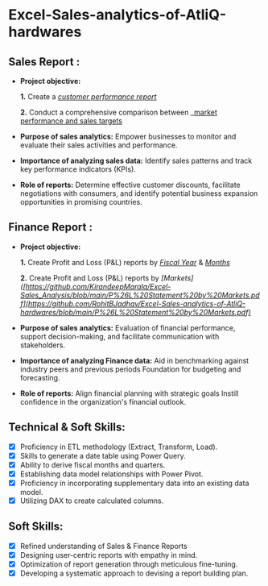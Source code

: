 # Excel-Sales-analytics-of-AtliQ-hardwares
## Sales Report :


- **Project objective:** 

    **1.** Create a _[customer performance report](https://github.com/RohitBJadhav/Excel-Sales-analytics-of-AtliQ-hardwares/blob/main/Customer%20Performance%20Report.pdf)_ 

    **2.** Conduct a comprehensive comparison between _[market performance and sales targets](https://github.com/RohitBJadhav/Excel-Sales-analytics-of-AtliQ-hardwares/blob/main/Market%20Performance%20vs%20Target%20Report.pdf)

- **Purpose of sales analytics:** Empower businesses to monitor and evaluate their sales activities and performance.

- **Importance of analyzing sales data:** Identify sales patterns and track key performance indicators (KPIs).

- **Role of reports:** Determine effective customer discounts, facilitate negotiations with consumers, and identify potential business expansion opportunities in promising countries.


## Finance Report :

- **Project objective:** 

    **1.** Create Profit and Loss (P&L) reports by _[Fiscal Year](https://github.com/RohitBJadhav/Excel-Sales-analytics-of-AtliQ-hardwares/blob/main/P%26L%20Statement%20by%20Fiscal%20Year.pdf)_ & _[Months](https://github.com/RohitBJadhav/Excel-Sales-analytics-of-AtliQ-hardwares/blob/main/P%26L%20Statement%20by%20Months.pdf)_ 

   **2.** Create Profit and Loss (P&L) reports by _[Markets]([https://github.com/KirandeepMarala/Excel-Sales_Analysis/blob/main/P%26L%20Statement%20by%20Markets.pdf](https://github.com/RohitBJadhav/Excel-Sales-analytics-of-AtliQ-hardwares/blob/main/P%26L%20Statement%20by%20Markets.pdf)_

- **Purpose of sales analytics:** Evaluation of financial performance, support decision-making, and facilitate communication with stakeholders.

- **Importance of analyzing Finance data:** Aid in benchmarking against industry peers and previous periods Foundation for budgeting and forecasting.

- **Role of reports:** Align financial planning with strategic goals Instill confidence in the organization's financial outlook.


## Technical & Soft Skills:
- [x]	Proficiency in ETL methodology (Extract, Transform, Load).
- [x]	Skills to generate a date table using Power Query.
- [x]	Ability to derive fiscal months and quarters.
- [x]	Establishing data model relationships with Power Pivot.
- [x]	Proficiency in incorporating supplementary data into an existing data model.
- [x]	Utilizing DAX to create calculated columns.

## Soft Skills:
- [x]	Refined understanding of Sales & Finance Reports
- [x]	Designing user-centric reports with empathy in mind.
- [x]	Optimization of report generation through meticulous fine-tuning.
- [x]	Developing a systematic approach to devising a report building plan.
